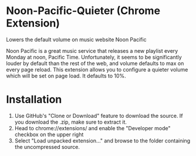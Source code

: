 # Noon-Pacific-Quieter (Chrome Extension)
Lowers the default volume on music website Noon Pacific

Noon Pacific is a great music service that releases a new playlist every Monday at noon, Pacific Time. Unfortunately, it seems to be significantly louder by default than the rest of the web, and volume defaults to max on every page reload. This extension allows you to configure a quieter volume which will be set on page load. It defaults to 10%.

# Installation

1. Use GitHub's "Clone or Download" feature to download the source. If you download the .zip, make sure to extract it.
2. Head to chrome://extensions/ and enable the "Developer mode" checkbox on the upper right
3. Select "Load unpacked extension..." and browse to the folder containing the uncompressed source.
